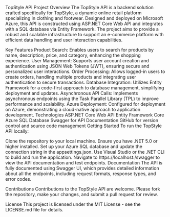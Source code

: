 TopStyle API
Project Overview
The TopStyle API is a backend solution crafted specifically for TopStyle, a dynamic online retail platform specializing in clothing and footwear. Designed and deployed on Microsoft Azure, this API is constructed using ASP.NET Core Web API and integrates with a SQL database via Entity Framework. The project aims to provide a robust and scalable infrastructure to support an e-commerce platform with efficient data handling and user interaction capabilities.

Key Features
Product Search: Enables users to search for products by name, description, price, and category, enhancing the shopping experience.
User Management: Supports user account creation and authentication using JSON Web Tokens (JWT), ensuring secure and personalized user interactions.
Order Processing: Allows logged-in users to create orders, handling multiple products and integrating user authentication to secure transactions.
Database Integration: Utilizes Entity Framework for a code-first approach to database management, simplifying deployment and updates.
Asynchronous API Calls: Implements asynchronous endpoints using the Task Parallel Library (TPL) to improve performance and scalability.
Azure Deployment: Configured for deployment on Azure, demonstrating a cloud-native approach to application development.
Technologies
ASP.NET Core Web API
Entity Framework Core
Azure SQL Database
Swagger for API Documentation
GitHub for version control and source code management
Getting Started
To run the TopStyle API locally:

Clone the repository to your local machine.
Ensure you have .NET 5.0 or higher installed.
Set up your Azure SQL database and update the connection string in the appsettings.json.
Use Visual Studio or the .NET CLI to build and run the application.
Navigate to https://localhost:<port>/swagger to view the API documentation and test endpoints.
Documentation
The API is fully documented using Swagger UI, which provides detailed information about all the endpoints, including request formats, response types, and error codes.

Contributions
Contributions to the TopStyle API are welcome. Please fork the repository, make your changes, and submit a pull request for review.

License
This project is licensed under the MIT License - see the LICENSE.md file for details.
